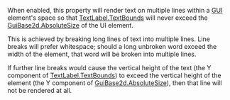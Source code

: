 When enabled, this property will render text on multiple lines within a
[GUI](https://create.roblox.com/docs/reference/engine/classes/TextLabel) element's space so that [TextLabel.TextBounds](https://create.roblox.com/docs/reference/engine/classes/TextLabel#TextBounds) will never
exceed the [GuiBase2d.AbsoluteSize](https://create.roblox.com/docs/reference/engine/classes/GuiBase2d#AbsoluteSize) of the UI element.

This is achieved by breaking long lines of text into multiple lines. Line
breaks will prefer whitespace; should a long unbroken word exceed the
width of the element, that word will be broken into multiple lines.

If further line breaks would cause the vertical height of the text (the Y
component of [TextLabel.TextBounds](https://create.roblox.com/docs/reference/engine/classes/TextLabel#TextBounds)) to exceed the vertical height of the
element (the Y component of [GuiBase2d.AbsoluteSize](https://create.roblox.com/docs/reference/engine/classes/GuiBase2d#AbsoluteSize)), then that line will
not be rendered at all.